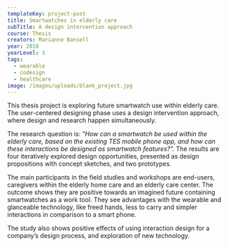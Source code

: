 ```yaml
---
templateKey: project-post
title: Smartwatches in elderly care
subTitle: A design intervention approach
course: Thesis
creators: Marianne Bansell
year: 2018
yearLevel: 3
tags:
  - wearable
  - codesign
  - healthcare
image: /images/uploads/blank_project.jpg
---
```


This thesis project is exploring future smartwatch use within elderly care. The user-centered designing phase uses a design intervention approach, where design and research happen simultaneously.

The research question is: _"How can a smartwatch be used within the elderly care, based on the existing TES mobile phone app, and how can these interactions be designed as smartwatch features?"._ The results are four iteratively explored design opportunities, presented as design propositions with concept sketches, and two prototypes.

The main participants in the field studies and workshops are end-users, caregivers within the elderly home care and an elderly care center. The outcome shows they are positive towards an imagined future containing smartwatches as a work tool. They see advantages with the wearable and glanceable technology, like freed hands, less to carry and simpler interactions in comparison to a smart phone.

The study also shows positive effects of using interaction design for a company’s design process, and exploration of new technology.
